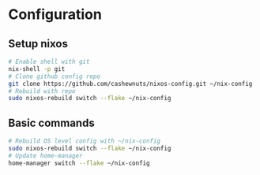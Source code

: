 # Configuration


## Setup nixos

```bash
# Enable shell with git
nix-shell -p git
# Clone github config repo
git clone https://github.com/cashewnuts/nixos-config.git ~/nix-config
# Rebuild with repo
sudo nixos-rebuild switch --flake ~/nix-config
```

## Basic commands
```bash
# Rebuild OS level config with ~/nix-config
sudo nixos-rebuild switch --flake ~/nix-config
# Update home-manager
home-manager switch --flake ~/nix-config
```


